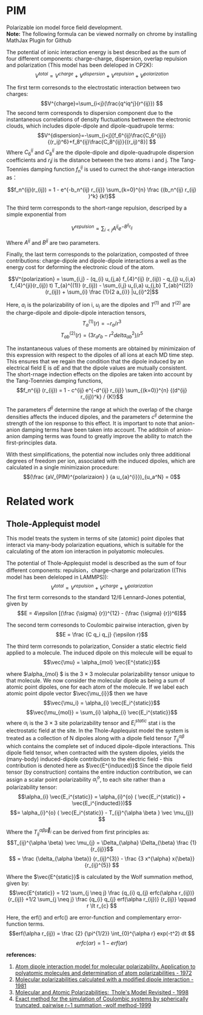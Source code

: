 # PIM
Polarizable ion model force field development.   
**Note:** The following formula can be viewed normally on chrome by installing MathJax Plugin for Github

The potential of ionic interaction energy is best described as the sum of four different components: charge-charge, dispersion, overlap repulsion and polarization (This model has been deleloped in CP2K):
$$V^{total}=V^{charge} + V^{dispersion} + V^{repulsion} + V^{polarization} $$

The first term corresonds to the electrostatic interaction between two charges:
$$V^{charge}=\sum_{i<j}(\frac{q^iq^j}{r^{ij}}) $$
The second term corresponds to dispersion component due to the instantaneous correlations of density fluctuations bettween the electronic clouds, which includes dipole-dipole and dipole-quadrupole terms:
$$V^{dispersion}=-\sum_{i<j}[f_6^{ij}\frac{C_6^{ij}}{(r_ij)^6}+f_8^{ij}\frac{C_8^{ij}}{(r_ij)^8}] $$
Where $C^{ij}_6$ and $C^{ij}_8$ are the dipole-dipole and dipole-quadrupole dispersion coefficients and $r_ij$ is the distance between the two atoms i and j. The Tang-Toennies damping function $f^{ij}_n$ is used to currect the shot-range interaction as：

$$f_n^{ij}(r_{ij}) = 1 - e^{-b_n^{ij} r_{ij}} \sum_{k=0}^{n} \frac {(b_n^{ij} r_{ij} )^k} {k!}$$

The third term corresponds to the short-range repulsion, descriped by a simple exponential from

$$V^{repulsion}=\sum_{i<j}A^{ij}e^{-B^{ij}r_{ij}}$$

Where $A^{ij}$ and $B^{ij}$ are two parameters.

Finally, the last term corresponds to the polarization, composted of three contributions: charge-dipole and dipole-dipole interactions a well as the energy cost for deforming the electronic cloud of the atom.

$$V^{polarization} = \sum_{i,j} - (q_{i} u_{j,a} f_{4}^{ij} (r_{ij}) - q_{j} u_{i,a} f_{4}^{ji}(r_{ij}) t) T_{a}^{(1)} (r_{ij}) - \sum_{i,j} u_{i,a} u_{j,b} T_{ab}^{(2)} (r_{ij}) + \sum_{i} \frac {1}{2 a_{i}} |u_{i}^2|$$

Here, $a_{i}$ is the polarizability of ion i, $u_{i}$ are the dipoles and $T^{(1)}$ and $T^{(2)}$ are the charge-dipole and dipole-dipole interaction tensors,
$$T_{a}^{(1)} (r) = -r_{a} / r^{3} $$
$$T_{ab}^{(2)} (r) = (3 r_{a} r_{b} - r^{2} delta_{ab}^{2})/r^{5}$$

The instantaneous values of these moments are obtained by minimizaion of this expression with respect to the dipoles of all ions at each MD time step. This ensures that we regain the condition that the dipole induced by an electrical field E is $aE$ and that the dipole values are mutually consistent. The short-rnage indection effects on the dipoles are taken into account by the Tang-Toennies damping functions,
$$f_n^{ij} (r_{ij}) = 1 - c^{ij} e^{-d^{ij} r_{ij}} \sum_{(k=0)}^{n} {(d^{ij} r_{ij})^k} / {K!}$$

The parameters $d^{ij}$ determine the range at which the overlap of the charge densities affects the induced dipoles, and the parameters $c^{ij}$ determine the strength of the ion response to this effect.  It is important to note that anion-anion damping terms have been taken into account. The additoin of anion-anion damping terms was found to greatly improve the ability to match the first-principles data.

With thest simplifications, the potential now includes only three additional degrees of freedom per ion, associated with the induced dipoles, which are calculated in a single minimizaion procedure:
$$(\frac {aV_{PIM}^{polarizaion} } {a u_{a}^{i}})_{u_a^N} = 0$$


# Related work
## Thole-Applequist model
This model treats the system in terms of site (atomic) point dipoles that interact via many-body polarization equations, which is suitable for the calculating  of the atom ion interaction in polyatomic molecules.

The potential of Thole-Applequist model is described as the sum of four different components: repulsion，charge-charge  and polarization ((This model has been deleloped in LAMMPS)):
$$V^{total}= V^{repulsion} + V^{charge} + V^{polarization} $$
The first term corresonds to the standard 12/6 Lennard-Jones potential, given by
$$E = 4\epsilon [(\frac {\sigma} {r})^{12} - (\frac {\sigma} {r})^6]$$

The second term corresonds to Coulombic pairwise interaction, given by
$$E = \frac {C q_i q_j} {\epsilon r}$$

The third term corresonds to polarization, Consider a static electric field applied to a molecule. The induced dipole on
this molecule will be equal to
$$\vec{\mu} = \alpha_{mol} \vec{E^{static}}$$

where $\alpha_{mol} $ is the 3 × 3 molecular polarizability tensor unique to that molecule. We now consider the molecular dipole as being a sum of atomic point dipoles, one for each atom of the molecule. If we label each atomic point dipole vector $\vec{\mu_{i}}$ then we have
$$\vec{\mu_i} = \alpha_{i} \vec{E_i^{static}}$$
$$\vec{\mu_{mol}} = \sum_{i} \alpha_{i} \vec{E_i^{static}}$$
where $\alpha_{i}$ is the 3 × 3 site polarizability tensor and $E_i^{static}$ stat i is the electrostatic field at the site. In the Thole-Applequist model the system is treated as a collection of N dipoles along with a dipole field tensor $T_{ij}^{\alpha \beta}$ which contains the complete set of induced dipole-dipole interactions. This dipole field tensor, when contracted with the system dipoles, yields the (many-body) induced-dipole contribution to the electric field - this contribution is denoted here as $\vec{E^{induced}}$ Since the dipole field tensor (by construction) contains the entire induction contribution, we can assign a scalar point polarizability $\alpha_{i}^{o}$, to each site rather than a polarizability tensor:
$$\alpha_{i} \vec{E_i^{static}} = \alpha_{i}^{o} ( \vec{E_i^{static}} + \vec{E_i^{inducted}})$$
$$= \alpha_{i}^{o} ( \vec{E_i^{static}} - T_{ij}^{\alpha \beta } \vec \mu_{j}) $$

Where the $T_{ij}^{\alpha \beta \vec \mu_{j}}$ can be derived from first principles as:
$$T_{ij}^{\alpha \beta} \vec \mu_{j} = \Delta_{\alpha} \Delta_{\beta} \frac {1} {r_{ij}}$$
$$ = \frac {\delta_{\alpha \beta}} {r_{ij}^{3}} - \frac {3 x^{\alpha} x{\beta}} {r_{ij}^{5}} $$

Where the $\vec{E^{static}}$ is calculated by the Wolf summation method, given by:
$$\vec{E^{static}} = 1/2 \sum_{j \neq j} \frac {q_{i} q_{j} erfc(\alpha r_{ij})} {r_{ij}} +1/2 \sum_{j \neq j} \frac {q_{i} q_{j} erf(\alpha r_{ij})} {r_{ij}} \qquad  r \lt r_{c} $$

Here,  the erf() and erfc() are error-function and complementary error-function terms. 
$$erf(\alpha r_{ij}) = \frac {2} {\pi^{1/2}} \int_{0}^{\alpha r} exp(-t^2) dt $$
$$erfc(\alpha r)= 1 -erf(\alpha r)$$

**references:**  
1. [Atom dipole interaction model for molecular polarizability. Application to polyatomic molecules and determination of atom polarizabilities - 1972](https://pubs.acs.org/doi/abs/10.1021/ja00764a010?journalCode=jacsat)  
2. [Molecular polarizabilities calculated with a modified dipole interaction - 1981](https://www.sciencedirect.com/science/article/abs/pii/0301010481851762)  
3. [Molecular and Atomic Polarizabilities:  Thole's Model Revisited - 1998](https://pubs.acs.org/doi/abs/10.1021/jp980221f)
4. [Exact method for the simulation of Coulombic systems by spherically truncated, pairwise r−1 summation -wolf method-1999](https://aip.scitation.org/doi/abs/10.1063/1.478738)

